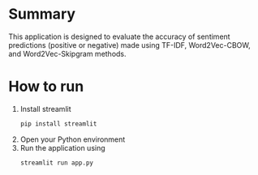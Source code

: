 # Summary
This application is designed to evaluate the accuracy of sentiment predictions (positive or negative) made using TF-IDF, Word2Vec-CBOW, and Word2Vec-Skipgram methods.

# How to run
1. Install streamlit
      ```bash
      pip install streamlit
2. Open your Python environment
3. Run the application using
   ```bash
   streamlit run app.py
